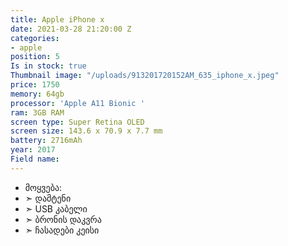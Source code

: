 ```yaml
---
title: Apple iPhone x
date: 2021-03-28 21:20:00 Z
categories:
- apple
position: 5
Is in stock: true
Thumbnail image: "/uploads/913201720152AM_635_iphone_x.jpeg"
price: 1750
memory: 64gb
processor: 'Apple A11 Bionic '
ram: 3GB RAM
screen type: Super Retina OLED
screen size: 143.6 x 70.9 x 7.7 mm
battery: 2716mAh
year: 2017
Field name: 
---
```


* მოყვება: 
* ➣ დამტენი
* ➣ USB კაბელი
* ➣ ბრონის დაკვრა
* ➣ ჩასადები კეისი